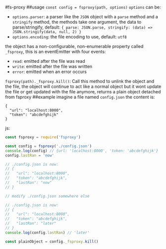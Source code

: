 #fs-proxy
##usage
`const config = fsproxy(path, options)`
`options` can be:
- `options.parser`: a parser like the `JSON` object with a `parse` method and a `stringify` method, the methods take one argument, the data to parse/stringify, default: `{ parse: JSON.parse, stringify: (data) => JSON.stringify(data, null, 2) }`
- `options.encoding`: the file encoding to use, default: `utf8`


the object has a non-configurable, non-enumerable property called `_fsproxy`, this is an eventEmitter with four events:
- `read`: emitted after the file was read
- `write`: emitted after the file was written
- `error`: emitted when an error occurs

`fsproxy(path)._fsproxy.kill()`: Call this method to unlink the object and the file, the object will continue to act like a normal object but it wont update the file or get updated with the file anymore, returns a plain object detached from fsproxy
##example
imagine a file named `config.json`
the content is:
```
{
  "url": "localhost:8000",
  "token": "abcdefghijk"
}
```
js:
```js
const fsproxy = require('fsproxy')

const config = fsproxy('./config.json')
console.log(config) // {url: 'localhost:8000', 'token: 'abcdefghijk'}
config.lastRan = 'now'

// ./config.json is now:
// {
//   "url": "localhost:8000",
//   "token": "abcdefghijk",
//   "lastRan": "now"
// }

// modify ./config.json somewhere else

// ./config.json is now:
// {
//   "url": "localhost:8000",
//   "token": "abcdefghijk",
//   "lastRan": "later"
// }
console.log(config.lastRan) // 'later'

const plainObject = config._fsproxy.kill()
```
